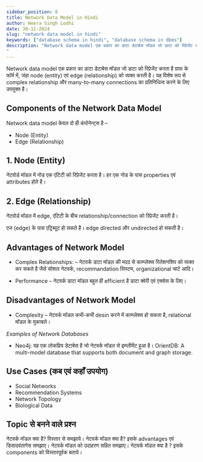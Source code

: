 ```yaml
---
sidebar_position: 8
title: Network Data Model in Hindi
author: Heera Singh Lodhi
date: 30-11-2024
slug: "network data model in hindi"
keywords: ["database schema in hindi", "database schema in dbms"]
description: "Network data model एक प्रकार का डाटा डेटाबेस मॉडल जो डाटा को रिप्रेजेंट करता है ग्राफ के फॉर्म में, जंहा node (entity) एवं edge (relationship) को व्यक्त करती है। यह विशेष रूप से complex relationship और many-to-many connections का प्रतिनिधित्व करने के लिए उपयुक्त है।
"
---
```


Network data model एक प्रकार का डाटा डेटाबेस मॉडल जो डाटा को रिप्रेजेंट करता है ग्राफ के फॉर्म में, जंहा node (entity) एवं edge (relationship) को व्यक्त करती है। यह विशेष रूप से complex relationship और many-to-many connections का प्रतिनिधित्व करने के लिए उपयुक्त है।

## Components of the Network Data Model

Network data model केवल दो ही कंपोनेन्ट्स है –

- Node (Entity)
- Edge (Relationship)

## 1. Node (Entity)

नेटवोर्ड मॉडल में नोड एक एंटिटी को रिप्रेजेंट करता है।
हर एक नोड के पास properties एवं attributes होते है।

## 2. Edge (Relationship)

नेटवोर्ड मॉडल में edge, एंटिटी के बीच relationship/connection को रिप्रेजेंट करती है।

एज (edge) के पास एट्रिब्यूट हो सकते है।
edge directed और undirected हो सकती है।

## Advantages of Network Model

- Complex Relationships: – नेटवर्क डाटा मॉडल की मदद से काम्प्लेक्स रिलेशनशिप को व्यक्त कर सकते है जैसे सोशल नेटवर्क, recommandation सिस्टम, organizational चार्ट आदि।

- Performance – नेटवर्क डाटा मॉडल बहुत ही efficient है डाटा क्वेरी एवं एक्सेस के लिए।

## Disadvantages of Network Model

- Complexity – नेटवर्क मॉडल कभी-कभी desin करने में काम्प्लेक्स हो सकता है, relational मॉडल के मुकाबले।

_Examples of Network Databases_

- Neo4j: यह एक लोकप्रिय डेटाबेस है जो नेटवर्क मॉडल से इम्प्लीमेंट हुआ है।
  OrientDB: A multi-model database that supports both document and graph storage.

## Use Cases (कब एवं कहाँ उपयोग)

- Social Networks
- Recommendation Systems
- Network Topology
- Biological Data

## Topic से बनने वाले प्रश्न

नेटवर्क मॉडल क्या है? विस्तार से समझाये।
नेटवर्क मॉडल क्या है? इसके advantages एवं डिसादवंतागेस समझाए।
नेटवर्क मॉडल को उदाहरण सहित समझाए।
नेटवर्क मॉडल क्या है ? इसके components को विस्तारपूर्वक बताये।
